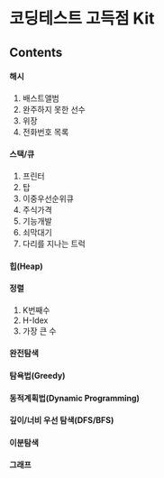 코딩테스트 고득점 Kit
=================

## Contents
#### 해시
1. 배스트앨범
2. 완주하지 못한 선수
3. 위장
4. 전화번호 목록
#### 스택/큐
1. 프린터
2. 탑
3. 이중우선순위큐
4. 주식가격
5. 기능개발
6. 쇠막대기
7. 다리를 지나는 트럭
#### 힙(Heap)
#### 정렬
1. K번째수
2. H-Idex
3. 가장 큰 수
#### 완전탐색
#### 탐욕법(Greedy)
#### 동적계획법(Dynamic Programming)
#### 깊이/너비 우선 탐색(DFS/BFS)
#### 이분탐색
#### 그래프



